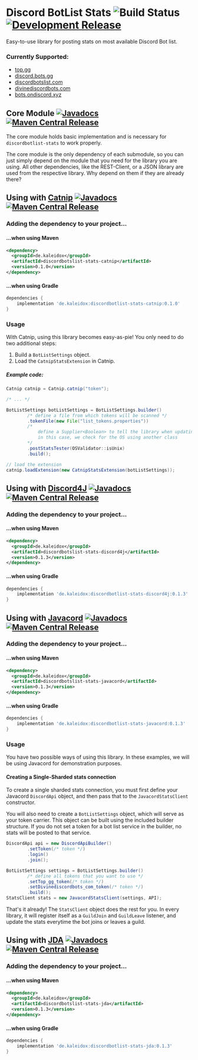 # Discord BotList Stats ![Build Status](https://github.com/burdoto/VBAN-API/workflows/Build%20Tests/badge.svg) [![Development Release](https://jitpack.io/v/burdoto/discordbotlist-stats.svg)](https://jitpack.io/#burdoto/discordbotlist-stats)
Easy-to-use library for posting stats on most available Discord Bot list.

### Currently Supported:
- [top.gg](https://top.gg/)
- [discord.bots.gg](https://discord.bots.gg/)
- [discordbotslist.com](https://discordbotlist.com/)
- [divinediscordbots.com](https://divinediscordbots.com/)
- [bots.ondiscord.xyz](https://bots.ondiscord.xyz/)

## Core Module [![Javadocs](http://javadoc.io/badge/de.kaleidox/discordbotlist-stats-core.svg)](http://javadoc.io/doc/de.kaleidox/discordbotlist-stats-core) [![Maven Central Release](https://maven-badges.herokuapp.com/maven-central/de.kaleidox/discordbotlist-stats-core/badge.svg)](https://maven-badges.herokuapp.com/maven-central/de.kaleidox/discordbotlist-stats-core)
The core module holds basic implementation and is necessary for `discordbotlist-stats` to work properly.

The core module is the only dependency of each submodule, so you can just simply depend on the module that you need for the library you are using.
All other dependencies, like the REST-Client, or a JSON library are used from the respective library. Why depend on them if they are already there?  

## Using with [Catnip](https://github.com/mewna/catnip) [![Javadocs](http://javadoc.io/badge/de.kaleidox/discordbotlist-stats-catnip.svg)](http://javadoc.io/doc/de.kaleidox/discordbotlist-stats-catnip) [![Maven Central Release](https://maven-badges.herokuapp.com/maven-central/de.kaleidox/discordbotlist-stats-catnip/badge.svg)](https://maven-badges.herokuapp.com/maven-central/de.kaleidox/discordbotlist-stats-catnip)
### Adding the dependency to your project...
#### ...when using Maven
```xml
<dependency>
  <groupId>de.kaleidox</groupId>
  <artifactId>discordbotslist-stats-catnip</artifactId>
  <version>0.1.0</version>
</dependency>
```
#### ...when using Gradle
```groovy
dependencies {
    implementation 'de.kaleidox:discordbotlist-stats-catnip:0.1.0'
}
```
### Usage
With Catnip, using this library becomes easy-as-pie!
You only need to do two additional steps:

1. Build a `BotListSettings` object.
2. Load the `CatnipStatsExtension` in Catnip.
##### Example code:
```java
Catnip catnip = Catnip.catnip("token");

/* ... */

BotListSettings botListSettings = BotListSettings.builder()
        /* define a file from which tokens will be scanned */
        .tokenFile(new File("list_tokens.properties"))
        /* 
            define a Supplier<Boolean> to tell the library when updating should be disabled
            in this case, we check for the OS using another class
        */
        .postStatsTester(OSValidator::isUnix)
        .build();

// load the extension
catnip.loadExtension(new CatnipStatsExtension(botListSettings));
```

## Using with [Discord4J](https://github.com/Discord4J/Discord4J) [![Javadocs](http://javadoc.io/badge/de.kaleidox/discordbotlist-stats-discord4j.svg)](http://javadoc.io/doc/de.kaleidox/discordbotlist-stats-discord4j) [![Maven Central Release](https://maven-badges.herokuapp.com/maven-central/de.kaleidox/discordbotlist-stats-discord4j/badge.svg)](https://maven-badges.herokuapp.com/maven-central/de.kaleidox/discordbotlist-stats-discord4j)
### Adding the dependency to your project...
#### ...when using Maven
```xml
<dependency>
  <groupId>de.kaleidox</groupId>
  <artifactId>discordbotslist-stats-discord4j</artifactId>
  <version>0.1.3</version>
</dependency>
```
#### ...when using Gradle
```groovy
dependencies {
    implementation 'de.kaleidox:discordbotlist-stats-discord4j:0.1.3'
}
```

## Using with [Javacord](https://github.com/Javacord/Javacord) [![Javadocs](http://javadoc.io/badge/de.kaleidox/discordbotlist-stats-javacord.svg)](http://javadoc.io/doc/de.kaleidox/discordbotlist-stats-javacord) [![Maven Central Release](https://maven-badges.herokuapp.com/maven-central/de.kaleidox/discordbotlist-stats-javacord/badge.svg)](https://maven-badges.herokuapp.com/maven-central/de.kaleidox/discordbotlist-stats-javacord)
### Adding the dependency to your project...
#### ...when using Maven
```xml
<dependency>
  <groupId>de.kaleidox</groupId>
  <artifactId>discordbotslist-stats-javacord</artifactId>
  <version>0.1.3</version>
</dependency>
```
#### ...when using Gradle
```groovy
dependencies {
    implementation 'de.kaleidox:discordbotlist-stats-javacord:0.1.3'
}
```
### Usage
You have two possible ways of using this library.
In these examples, we will be using Javacord for demonstration purposes.
#### Creating a Single-Sharded stats connection
To create a single sharded stats connection, you must first define your Javacord `DiscordApi` object, and then pass that to the `JavacordStatsClient` constructor.

You will also need to create a `BotListSettings` object, which will serve as your token carrier.
This object can be built using the included builder structure.
If you do not set a token for a bot list service in the builder, no stats will be posted to that service. 
```java
DiscordApi api = new DiscordApiBuilder()
        .setToken(/* token */)
        .login()
        .join();

BotListSettings settings = BotListSettings.builder()
        /* define all tokens that you want to use */
        .setTop_gg_token(/* token */)
        .setDivinediscordbots_com_token(/* token */)
        .build();
StatsClient stats = new JavacordStatsClient(settings, API);
```
That's it already! The `StatsClient` object does the rest for you.
In every library, it will register itself as a `GuildJoin` and `GuildLeave` listener, 
and update the stats everytime the bot joins or leaves a guild.

## Using with [JDA](https://github.com/DV8FromTheWorld/JDA) [![Javadocs](http://javadoc.io/badge/de.kaleidox/discordbotlist-stats-jda.svg)](http://javadoc.io/doc/de.kaleidox/discordbotlist-stats-jda) [![Maven Central Release](https://maven-badges.herokuapp.com/maven-central/de.kaleidox/discordbotlist-stats-jda/badge.svg)](https://maven-badges.herokuapp.com/maven-central/de.kaleidox/discordbotlist-stats-jda)
### Adding the dependency to your project...
#### ...when using Maven
```xml
<dependency>
  <groupId>de.kaleidox</groupId>
  <artifactId>discordbotslist-stats-jda</artifactId>
  <version>0.1.3</version>
</dependency>
```
#### ...when using Gradle
```groovy
dependencies {
    implementation 'de.kaleidox:discordbotlist-stats-jda:0.1.3'
}
```
